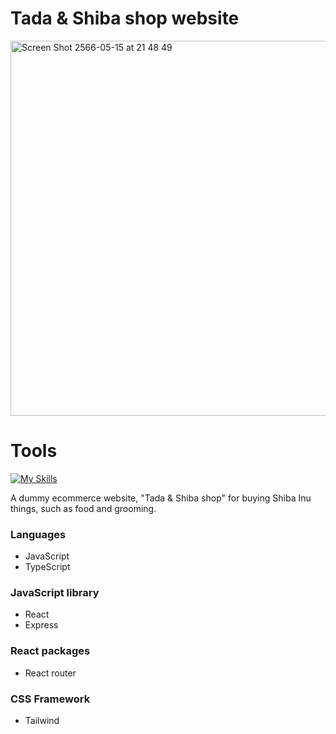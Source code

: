 # Tada & Shiba shop website

<img width="600" alt="Screen Shot 2566-05-15 at 21 48 49" src="https://github.com/Megabite1997/Shiba-shop-website/assets/51529613/7f6a9651-7509-4d40-933b-7d9100744d24">


# Tools
[![My Skills](https://skillicons.dev/icons?i=js,ts,react,tailwind,nodejs,express,mongodb&perline=10)](https://skillicons.dev)

A dummy ecommerce website, "Tada & Shiba shop" for buying Shiba Inu things, such as food and grooming.

### Languages
- JavaScript 
- TypeScript

### JavaScript library
- React
- Express

### React packages
- React router

### CSS Framework
- Tailwind



